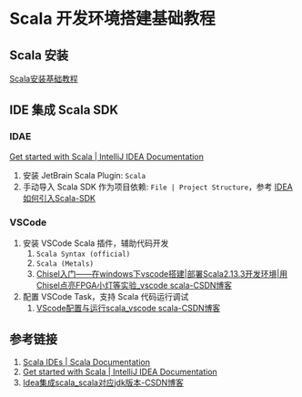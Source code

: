 # Scala 开发环境搭建基础教程

## Scala 安装

[Scala安装基础教程](work/programming/Scala/Scala安装基础教程.md)

## IDE 集成 Scala SDK

### IDAE

[Get started with Scala | IntelliJ IDEA Documentation](https://www.jetbrains.com/help/idea/get-started-with-scala.html)

1. 安装 JetBrain Scala Plugin: `Scala`
2. 手动导入 Scala SDK 作为项目依赖: `File | Project Structure`，参考 [IDEA如何引入Scala-SDK](work/tools/IT/JetBrains/IDEA/solution/IDEA如何引入Scala-SDK.md)

### VSCode

1. 安装 VSCode Scala 插件，辅助代码开发
	1. `Scala Syntax (official)`
	2. `Scala (Metals)`
	3. [Chisel入门——在windows下vscode搭建|部署Scala2.13.3开发环境|用Chisel点亮FPGA小灯等实验\_vscode scala-CSDN博客](https://blog.csdn.net/weixin_68811361/article/details/139279336)
2. 配置 VSCode Task，支持 Scala 代码运行调试
	1. [VScode配置与运行scala\_vscode scala-CSDN博客](https://blog.csdn.net/zhangfafa_c/article/details/136965254)

## 参考链接

1. [Scala IDEs | Scala Documentation](https://docs.scala-lang.org/getting-started/scala-ides.html)
2. [Get started with Scala | IntelliJ IDEA Documentation](https://www.jetbrains.com/help/idea/get-started-with-scala.html)
3. [Idea集成scala\_scala对应jdk版本-CSDN博客](https://blog.csdn.net/weixin_45207751/article/details/131259706)